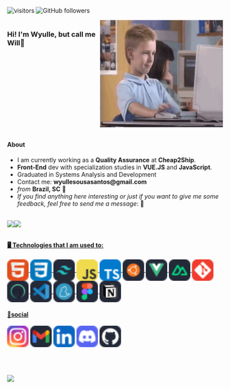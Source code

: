 ![visitors](https://komarev.com/ghpvc/?username=s4nts&label=Visitors&color=blue&style=flat)
![GitHub followers](https://img.shields.io/github/followers/s4nts?style=social)

<div style="display: flex">
<H3> Hi! I'm Wyulle, but call me Will👋</H3> 
  <div class="visits-links">
  </div>
  
  <div class="img-gif" align="left">
  <!--<img height="180px" width="200px" src="https://i.pinimg.com/originals/57/18/5d/57185d2176d7cbaebdb74c00ce1b9ebf.gif">-->
  <img height="250px" width="auto" src="img/programming_boy.gif">
  </div>
</div>


##

<div>
  <h4>About</h4>
  <ul>
    <li>I am currently working as a <strong>Quality Assurance</strong> at <strong>Cheap2Ship</strong>.</li>
    <li><strong>Front-End</strong> dev with specialization studies in <strong>VUE.JS</strong> and <strong>JavaScript</strong>.</li>
    <li>Graduated in Systems Analysis and Development</li>
    <li>Contact me: <strong>wyullesousasantos@gmail.com</strong></li>
    <li><em>from</em> <strong>Brazil, SC</strong> 📍</li>
    <li><em>If you find anything here interesting or just if you want to give me some feedback, feel free to send me a message</em>: 💭</li>
  </ul>
</div>
</br>

<div align = "left">
  <a href="https://github.com/s4nts"><img height = "180em" src = "https://github-readme-stats.vercel.app/api?username=s4nts&show_icons=true&theme=tokyonight&count_private=true&rank_icon=github"/><img height="180em" src = "https://github-readme-stats.vercel.app/api/top-langs/?username=s4nts&layout=compact&langs_count=8&theme=tokyonight"/></div>

##
  
<H4 align="left">🖥️ Technologies that I am used to:</H4>

<!--Icones no site [icogr](https://icongr.am/devicon or pesquise por badges or https://dev.to/envoy_/150-badges-for-github-pnk)-->
  
<div align="left">
  <img align="center" alt="will-HTML" height="50" width="auto" src="assets/icons/skill-icons--html.svg">
  <img align="center" alt="will-CSS" height="50" width="auto" src="assets/icons/skill-icons--css.svg">
  <img align="center" alt="will-TW" height="50" width="auto" src="assets/icons/skill-icons--tailwindcss-dark.svg">
  <img align="center" alt="will-JS" height="50" width="auto" src="assets/icons/skill-icons--javascript.svg">
  <img align="center" alt="will-TS" height="50" width="auto" src="assets/icons/skill-icons--typescript.svg">
  <img align="center" alt="will-UBUNTU" height="50" width="auto" src="assets/icons/skill-icons--ubuntu-dark.svg">
  <img align="center" alt="will-VUE" height="50" width="auto" src="assets/icons/skill-icons--vuejs-dark.svg">
  <img align="center" alt="will-NUXT" height="50" width="auto" src="assets/icons/skill-icons--nuxtjs-dark.svg">
  <img align="center" alt="will-GIT" height="50" width="auto" src="assets/icons/skill-icons--git.svg">
  <img align="center" alt="will-CY" height="50" width="auto" src="assets/icons/skill-icons--cypress-dark.svg">
  <img align="center" alt="will-VSCODE" height="50" width="auto" src="assets/icons/skill-icons--vscode-dark.svg">
  <img align="center" alt="will-YARN" height="50" width="auto" src="assets/icons/skill-icons--yarn-dark.svg">
  <img align="center" alt="will-FIGMA" height="50" width="auto" src="assets/icons/skill-icons--figma-dark.svg">
  <img align="center" alt="will-NOTION" height="50" width="auto" src="assets/icons/skill-icons--notion-dark.svg">

</div>

<H4 align="left"> 💭social </H4>

<div align="left"> 
  <a href="https://www.instagram.com/s4nt.s" target="_blank"><img height="50" width="auto" src="assets/social/skill-icons--instagram.svg"></a>
  <a href="https://mailto:wyullesousasantos@gmail.com"><img height="50" width="auto" src="assets/social/skill-icons--gmail-dark.svg"></a>
  <a href="https://www.linkedin.com/in/wyulle-santos-a03ab617b/" target="_blank"><img height="50" width="auto" src="assets/social/skill-icons--linkedin.svg" target="_blank"></a> 
  <a href="https://discord.gg/Vg9RmRtM" target="_blank"><img height="50" width="auto" src="assets/social/skill-icons--discord.svg"></a> 
  <a href="https://github.com/s4nts" target="_blank"><img height="50" width="auto" src="assets/social/skill-icons--github-dark.svg"></a>
</div>

<br/><br/>

<div>
  <a href="assets/pdf/Santos_Wyulle-02_2024-PT.pdf" target="_blank"><img height="25" width="auto" src="https://img.shields.io/badge/Curriculum-Here-1abc9c.svg"></a>
</div>
